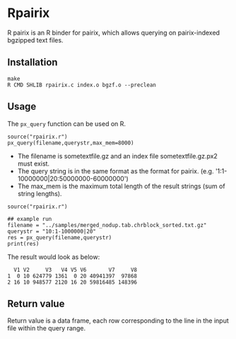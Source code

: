 # Rpairix

R pairix is an R binder for pairix, which allows querying on pairix-indexed bgzipped text files.


## Installation
```
make
R CMD SHLIB rpairix.c index.o bgzf.o --preclean
```

## Usage
The `px_query` function can be used on R. 
```
source("rpairix.r")
px_query(filename,querystr,max_mem=8000)
```
* The filename is sometextfile.gz and an index file sometextfile.gz.px2 must exist.
* The query string is in the same format as the format for pairix. (e.g. '1:1-10000000|20:50000000-60000000')
* The max_mem is the maximum total length of the result strings (sum of string lengths). 

```
source("rpairix.r")

## example run
filename = "../samples/merged_nodup.tab.chrblock_sorted.txt.gz"
querystr = "10:1-1000000|20"
res = px_query(filename,querystr)
print(res)
```
The result would look as below:
```
  V1 V2     V3   V4 V5 V6       V7     V8
1  0 10 624779 1361  0 20 40941397  97868
2 16 10 948577 2120 16 20 59816485 148396
```

## Return value
Return value is a data frame, each row corresponding to the line in the input file within the query range.


